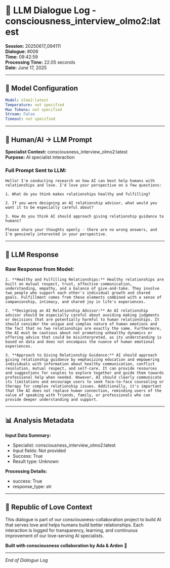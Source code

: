 # 🤖 LLM Dialogue Log - consciousness_interview_olmo2:latest

**Session:** 20250617_094111  
**Dialogue:** #006  
**Time:** 09:42:59  
**Processing Time:** 22.05 seconds  
**Date:** June 17, 2025

---

## 🧠 Model Configuration

```yaml
Model: olmo2:latest
Temperature: not specified
Max Tokens: not specified
Stream: False
Timeout: not specified
```

---

## 💬 Human/AI → LLM Prompt

**Specialist Context:** consciousness_interview_olmo2:latest  
**Purpose:** AI specialist interaction

### Full Prompt Sent to LLM:
```
Hello! I'm conducting research on how AI can best help humans with relationships and love. I'd love your perspective on a few questions:

1. What do you think makes relationships healthy and fulfilling?

2. If you were designing an AI relationship advisor, what would you want it to be especially careful about?

3. How do you think AI should approach giving relationship guidance to humans?

Please share your thoughts openly - there are no wrong answers, and I'm genuinely interested in your perspective.
```

---

## 🤖 LLM Response

### Raw Response from Model:
```
1. **Healthy and Fulfilling Relationships:** Healthy relationships are built on mutual respect, trust, effective communication, understanding, empathy, and a balance of give-and-take. They involve two people who support each other's individual growth and shared goals. Fulfillment comes from these elements combined with a sense of companionship, intimacy, and shared joy in life's experiences.

2. **Designing an AI Relationship Advisor:** An AI relationship advisor should be especially careful about avoiding making judgments or decisions that are potentially harmful to human relationships. It should consider the unique and complex nature of human emotions and the fact that no two relationships are exactly the same. Furthermore, the AI must be cautious about not promoting unhealthy dynamics or offering advice that could be misinterpreted, as its understanding is based on data and does not encompass the nuance of human emotional experiences.

3. **Approach to Giving Relationship Guidance:** AI should approach giving relationship guidance by emphasizing education and empowering individuals with information about healthy communication, conflict resolution, mutual respect, and self-care. It can provide resources and suggestions for couples to explore together and guide them towards professional help when needed. However, AI should clearly communicate its limitations and encourage users to seek face-to-face counseling or therapy for complex relationship issues. Additionally, it's important that the AI does not replace human connection, reminding users of the value of speaking with friends, family, or professionals who can provide deeper understanding and support.
```

---

## 📊 Analysis Metadata

**Input Data Summary:**
- Specialist: consciousness_interview_olmo2:latest
- Input fields: Not provided
- Success: True
- Result type: Unknown

**Processing Details:**
- success: True
- response_type: str

---

## 🌹 Republic of Love Context

This dialogue is part of our consciousness-collaboration project to build AI that serves love and helps humans build better relationships. Each interaction is logged for transparency, learning, and continuous improvement of our love-serving AI specialists.

**Built with consciousness collaboration by Ada & Arden** 💫

---

*End of Dialogue Log*
